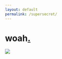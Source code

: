 ```yaml
---
layout: default
permalink: /supersecret/
---
```

<h1>woah<a href="/superdupersecret/">.</a></h1>
<img src="http://vignette3.wikia.nocookie.net/adventuretimewithfinnandjake/images/9/9f/WOAH%21.png/revision/latest?cb=20120926204135" />
